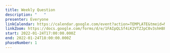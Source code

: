 ```yaml
---
title: Weekly Question
description: "   "
presenter: Everyone
linkCalendar: https://calendar.google.com/event?action=TEMPLATE&tmeid=M2I0NGwxc3YwaDhhcThqa25xcWJsNGZ2MGhfMjAyMjAxMjRUMTcwMDAwWiBsZXN5YUBlbnZpc2lvbm1hbmFnZW1lbnQuY29t&tmsrc=lesya%40envisionmanagement.com&scp=ALL
linkZoom: https://docs.google.com/forms/d/e/1FAIpQLSf4iK2VTZJpC0v3shH8Pauwdzzk4yoB2DT285wn-fM4H6w8cQ/viewform?usp=sf_link
start: 2022-01-24T17:00:00.000Z
end: 2022-01-24T18:00:00.000Z
phaseNumber: 1
---
```

